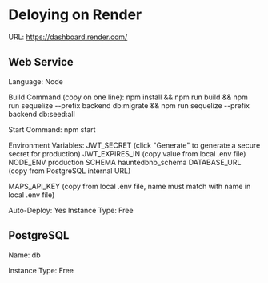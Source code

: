 # Deloying on Render

URL: https://dashboard.render.com/

## Web Service

Language: Node

Build Command (copy on one line):
npm install &&
npm run build &&
npm run sequelize --prefix backend db:migrate &&
npm run sequelize --prefix backend db:seed:all

Start Command: npm start

Environment Variables:
JWT_SECRET (click "Generate" to generate a secure secret for production)
JWT_EXPIRES_IN (copy value from local .env file)
NODE_ENV production
SCHEMA hauntedbnb_schema
DATABASE_URL (copy from PostgreSQL internal URL)

MAPS_API_KEY (copy from local .env file, name must match with name in local .env file)

Auto-Deploy: Yes
Instance Type: Free


## PostgreSQL

Name: db

Instance Type: Free

